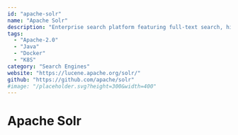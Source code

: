 ```yaml
---
id: "apache-solr"
name: "Apache Solr"
description: "Enterprise search platform featuring full-text search, hit highlighting, faceted search, real-time indexing, dynamic clustering, and rich document (e.g., Word, PDF) handling."
tags:
  - "Apache-2.0"
  - "Java"
  - "Docker"
  - "K8S"
category: "Search Engines"
website: "https://lucene.apache.org/solr/"
github: "https://github.com/apache/solr"
#image: "/placeholder.svg?height=300&width=400"
---
```


# Apache Solr
